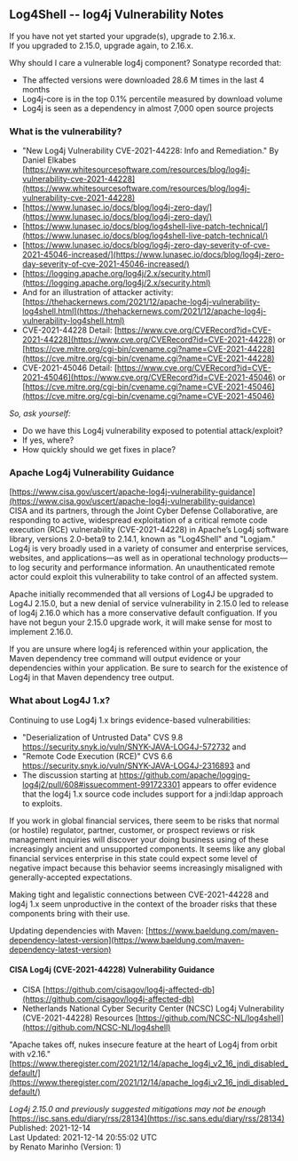 ## Log4Shell -- log4j Vulnerability Notes  

If you have not yet started your upgrade(s), upgrade to 2.16.x.  
If you upgraded to 2.15.0, upgrade again, to 2.16.x.

Why should I care a vulnerable log4j component?  Sonatype recorded that:  

* The affected versions were downloaded 28.6 M times in the last 4 months  
* Log4j-core is in the top 0.1% percentile measured by download volume  
* Log4j is seen as a dependency in almost 7,000 open source projects  

### What is the vulnerability?  
* "New Log4j Vulnerability CVE-2021-44228: Info and Remediation." By Daniel Elkabes
[https://www.whitesourcesoftware.com/resources/blog/log4j-vulnerability-cve-2021-44228](https://www.whitesourcesoftware.com/resources/blog/log4j-vulnerability-cve-2021-44228)  
* [https://www.lunasec.io/docs/blog/log4j-zero-day/](https://www.lunasec.io/docs/blog/log4j-zero-day/)  
* [https://www.lunasec.io/docs/blog/log4shell-live-patch-technical/](https://www.lunasec.io/docs/blog/log4shell-live-patch-technical/)  
* [https://www.lunasec.io/docs/blog/log4j-zero-day-severity-of-cve-2021-45046-increased/](https://www.lunasec.io/docs/blog/log4j-zero-day-severity-of-cve-2021-45046-increased/)  
* [https://logging.apache.org/log4j/2.x/security.html](https://logging.apache.org/log4j/2.x/security.html)  
* And for an illustration of attacker activity: [https://thehackernews.com/2021/12/apache-log4j-vulnerability-log4shell.html](https://thehackernews.com/2021/12/apache-log4j-vulnerability-log4shell.html)    
* CVE-2021-44228 Detail: [https://www.cve.org/CVERecord?id=CVE-2021-44228](https://www.cve.org/CVERecord?id=CVE-2021-44228) or [https://cve.mitre.org/cgi-bin/cvename.cgi?name=CVE-2021-44228](https://cve.mitre.org/cgi-bin/cvename.cgi?name=CVE-2021-44228)  
* CVE-2021-45046 Detail: [https://www.cve.org/CVERecord?id=CVE-2021-45046](https://www.cve.org/CVERecord?id=CVE-2021-45046) or [https://cve.mitre.org/cgi-bin/cvename.cgi?name=CVE-2021-45046](https://cve.mitre.org/cgi-bin/cvename.cgi?name=CVE-2021-45046)  


*So, ask yourself:*  
* Do we have this Log4j vulnerability exposed to potential attack/exploit?  
* If yes, where?  
* How quickly should we get fixes in place?  


### Apache Log4j Vulnerability Guidance  
[https://www.cisa.gov/uscert/apache-log4j-vulnerability-guidance](https://www.cisa.gov/uscert/apache-log4j-vulnerability-guidance)  
CISA and its partners, through the Joint Cyber Defense Collaborative, are responding to active, widespread exploitation of a critical remote code execution (RCE) vulnerability (CVE-2021-44228) in Apache’s Log4j software library, versions 2.0-beta9 to 2.14.1, known as "Log4Shell" and "Logjam." Log4j is very broadly used in a variety of consumer and enterprise services, websites, and applications—as well as in operational technology products—to log security and performance information. An unauthenticated remote actor could exploit this vulnerability to take control of an affected system.  

Apache initially recommended that all versions of Log4J be upgraded to Log4J 2.15.0, but a new denial of service vulnerability in 2.15.0 led to release of log4j 2.16.0 which has a more conservative default configuation.  If you have not begun your 2.15.0 upgrade work, it will make sense for most to implement 2.16.0.

If you are unsure where log4j is referenced within your application, the Maven dependency tree command will output evidence or your dependencies within your application. Be sure to search for the existence of Log4j in that Maven dependency tree output.

### What about Log4J 1.x?
Continuing to use Log4j 1.x brings evidence-based vulnerabilities:

* "Deserialization of Untrusted Data" CVS 9.8 https://security.snyk.io/vuln/SNYK-JAVA-LOG4J-572732 and
* "Remote Code Execution (RCE)" CVS 6.6 https://security.snyk.io/vuln/SNYK-JAVA-LOG4J-2316893 and
* The discussion starting at https://github.com/apache/logging-log4j2/pull/608#issuecomment-991723301 appears to offer evidence that the log4j 1.x source code includes support for a jndi:ldap approach to exploits.

If you work in global financial services, there seem to be risks that normal (or hostile) regulator, partner, customer, or prospect reviews or risk management inquiries will discover your doing business using of these increasingly ancient and unsupported components.  It seems like any global financial services enterprise in this state could expect some level of negative impact because this behavior seems increasingly misaligned with generally-accepted expectations.

Making tight and legalistic connections between CVE-2021-44228 and log4j 1.x seem unproductive in the context of the broader risks that these components bring with their use.

Updating dependencies with Maven: [https://www.baeldung.com/maven-dependency-latest-version](https://www.baeldung.com/maven-dependency-latest-version)  

#### CISA Log4j (CVE-2021-44228) Vulnerability Guidance  
* CISA [https://github.com/cisagov/log4j-affected-db](https://github.com/cisagov/log4j-affected-db)  
* Netherlands National Cyber Security Center (NCSC) Log4j Vulnerability (CVE-2021-44228) Resources  [https://github.com/NCSC-NL/log4shell](https://github.com/NCSC-NL/log4shell)  

"Apache takes off, nukes insecure feature at the heart of Log4j from orbit with v2.16." [https://www.theregister.com/2021/12/14/apache_log4j_v2_16_jndi_disabled_default/](https://www.theregister.com/2021/12/14/apache_log4j_v2_16_jndi_disabled_default/)  


*Log4j 2.15.0 and previously suggested mitigations may not be enough*  
[https://isc.sans.edu/diary/rss/28134](https://isc.sans.edu/diary/rss/28134)  
Published: 2021-12-14  
Last Updated: 2021-12-14 20:55:02 UTC  
by Renato Marinho (Version: 1)  
